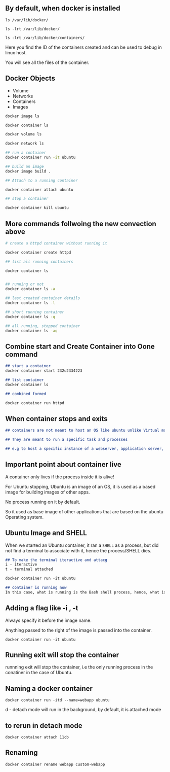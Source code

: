 ## By default, when docker is installed

`ls /var/lib/docker/`

`ls -lrt /var/lib/docker/`

`ls -lrt /var/lib/docker/containers/`

Here you find the ID of the containers created and can be used to debug in linux host. 

You will see all the files of the container. 

## Docker Objects 
- Volume
- Networks 
- Containers
- Images 

```bash
docker image ls

docker container ls

docker volume ls

docker network ls 

## run a container
docker container run -it ubuntu 

## build an image 
docker image build .

## Attach to a running container

docker container attach ubuntu

## stop a container

docker container kill ubuntu 

```

## More commands follwoing the new convection above

```bash
# create a httpd container without running it 

docker container create httpd 

## list all running containers

docker container ls 


## running or not 
docker container ls -a 

## last created container details
docker container ls -l

## short running container 
docker container ls -q

## all running, stopped container 
docker container ls -aq

```


## Combine start and Create Container into Oone command
```md
## start a container
docker container start 232u2334223

## list container 
docker container ls 

## combined formed 

docker container run httpd 

```

## When container stops and exits

```md
## containers are not meant to host an OS like ubuntu unlike Virtual machines 

## They are meant to run a specific task and processes

## e.g to host a specific instance of a webserver, application server, database, or run a computation or analysis. 


```

## Important point about container live 

A container only lives if the process inside it is alive!

For Ubuntu stopping, Ubuntu is an image of an OS, it is used as a based image for building images of other apps. 

No process running on it by default. 

So it used as base image of other applications that are based on the ubuntu Operating system. 

## Ubuntu Image and SHELL
When we started an Ubuntu container, it ran a `SHELL` as a process, but did not find a terminal to associate with it, hence the process/SHELL dies. 


```md
## To make the terminal iteractive and attacg
i - iteractive
t - terminal attached 

docker container run -it ubuntu 

## container is running now
In this case, what is running is the Bash shell process, hence, what is keeping the container running 

```

## Adding a flag like -i , -t
Always specify it before the image name.

Anything passed to the right of the image is passed into the container.

`docker container run -it ubuntu `


## Running exit will stop the container
runnning exit will stop the container, i.e the only running process in the conatiner in the case of Ubuntu. 

## Naming a docker container
`docker container run -itd --name=webapp ubuntu`

d - detach mode will run in the background, by default, it is attached mode

## to rerun in detach mode
`docker container attach 11cb`

## Renaming 
`docker container rename webapp custom-webapp`